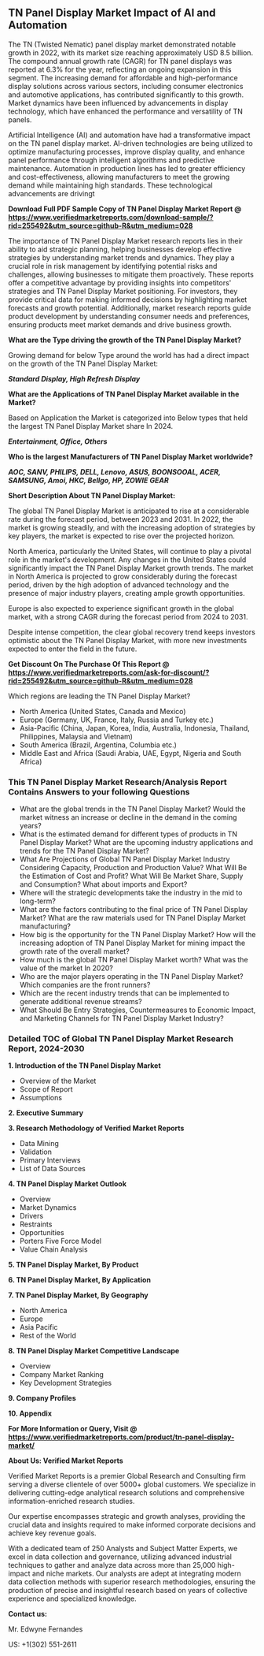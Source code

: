 <h2>TN Panel Display Market Impact of AI and Automation</h2><p>The TN (Twisted Nematic) panel display market demonstrated notable growth in 2022, with its market size reaching approximately USD 8.5 billion. The compound annual growth rate (CAGR) for TN panel displays was reported at 6.3% for the year, reflecting an ongoing expansion in this segment. The increasing demand for affordable and high-performance display solutions across various sectors, including consumer electronics and automotive applications, has contributed significantly to this growth. Market dynamics have been influenced by advancements in display technology, which have enhanced the performance and versatility of TN panels.</p><p>Artificial Intelligence (AI) and automation have had a transformative impact on the TN panel display market. AI-driven technologies are being utilized to optimize manufacturing processes, improve display quality, and enhance panel performance through intelligent algorithms and predictive maintenance. Automation in production lines has led to greater efficiency and cost-effectiveness, allowing manufacturers to meet the growing demand while maintaining high standards. These technological advancements are drivingt</p><p id="" class=""><strong>Download Full PDF Sample Copy of TN Panel Display Market Report @ <a href="https://www.verifiedmarketreports.com/download-sample/?rid=255492&utm_source=github-R&utm_medium=028" target="_blank">https://www.verifiedmarketreports.com/download-sample/?rid=255492&utm_source=github-R&utm_medium=028</a></strong></p><p>The importance of&nbsp;TN Panel Display Market research reports lies in their ability to aid strategic planning, helping businesses develop effective strategies by understanding market trends and dynamics. They play a crucial role in risk management by identifying potential risks and challenges, allowing businesses to mitigate them proactively. These reports offer a competitive advantage by providing insights into competitors' strategies and TN Panel Display Market positioning. For investors, they provide critical data for making informed decisions by highlighting market forecasts and growth potential. Additionally, market research reports guide product development by understanding consumer needs and preferences, ensuring products meet market demands and drive business growth.</p><p><strong>What are the&nbsp;Type driving the growth of the TN Panel Display Market?</strong></p><p id="" class="">Growing demand for below Type around the world has had a direct impact on the growth of the TN Panel Display Market:</p><em><strong>Standard Display, High Refresh Display</strong></em></p><strong>What are the&nbsp;Applications&nbsp;of TN Panel Display Market available in the Market?</strong></p><p id="" class="">Based on Application the Market is categorized into Below types that held the largest TN Panel Display Market share In 2024.</p><em><strong>Entertainment, Office, Others</strong></em></p><strong>Who is the largest Manufacturers of TN Panel Display Market worldwide?</strong></p><p><em><strong>AOC, SANV, PHILIPS, DELL, Lenovo, ASUS, BOONSOOAL, ACER, SAMSUNG, Amoi, HKC, Bellgo, HP, ZOWIE GEAR</strong></em></p><p id="" class=""><strong>Short Description About TN Panel Display Market:</strong></p><p>The global TN Panel Display Market is anticipated to rise at a considerable rate during the forecast period, between 2023 and 2031. In 2022, the market is growing steadily, and with the increasing adoption of strategies by key players, the market is expected to rise over the projected horizon.</p><p>North America, particularly the United States, will continue to play a pivotal role in the market's development. Any changes in the United States could significantly impact the TN Panel Display Market growth trends. The market in North America is projected to grow considerably during the forecast period, driven by the high adoption of advanced technology and the presence of major industry players, creating ample growth opportunities.</p><p>Europe is also expected to experience significant growth in the global market, with a strong CAGR during the forecast period from 2024 to 2031.</p><p>Despite intense competition, the clear global recovery trend keeps investors optimistic about the TN Panel Display Market, with more new investments expected to enter the field in the future.</p><p id="" class=""><strong>Get Discount On The Purchase Of This Report @ <a href="https://www.verifiedmarketreports.com/ask-for-discount/?rid=255492&utm_source=github-R&utm_medium=028" target="_blank">https://www.verifiedmarketreports.com/ask-for-discount/?rid=255492&utm_source=github-R&utm_medium=028</a></strong></p>Which regions are leading the TN Panel Display Market?</p><ul><li>North America (United States, Canada and Mexico)</li><li>Europe (Germany, UK, France, Italy, Russia and Turkey etc.)</li><li>Asia-Pacific (China, Japan, Korea, India, Australia, Indonesia, Thailand, Philippines, Malaysia and Vietnam)</li><li>South America (Brazil, Argentina, Columbia etc.)</li><li>Middle East and Africa (Saudi Arabia, UAE, Egypt, Nigeria and South Africa)</li></ul><h3 id="" class="">This TN Panel Display Market Research/Analysis Report Contains Answers to your following Questions</h3><ul><li>What are the global trends in the TN Panel Display Market? Would the market witness an increase or decline in the demand in the coming years?</li><li>What is the estimated demand for different types of products in TN Panel Display Market? What are the upcoming industry applications and trends for the TN Panel Display Market?</li><li>What Are Projections of Global TN Panel Display Market Industry Considering Capacity, Production and Production Value? What Will Be the Estimation of Cost and Profit? What Will Be Market Share, Supply and Consumption? What about imports and Export?</li><li>Where will the strategic developments take the industry in the mid to long-term?</li><li>What are the factors contributing to the final price of TN Panel Display Market? What are the raw materials used for TN Panel Display Market manufacturing?</li><li>How big is the opportunity for the TN Panel Display Market? How will the increasing adoption of TN Panel Display Market for mining impact the growth rate of the overall market?</li><li>How much is the global TN Panel Display Market worth? What was the value of the market In 2020?</li><li>Who are the major players operating in the TN Panel Display Market? Which companies are the front runners?</li><li>Which are the recent industry trends that can be implemented to generate additional revenue streams?</li><li>What Should Be Entry Strategies, Countermeasures to Economic Impact, and Marketing Channels for TN Panel Display Market Industry?</li></ul><h3 id="" class="">Detailed TOC of Global TN Panel Display Market Research Report, 2024-2030</h3><p id="" class=""><strong>1. Introduction of the TN Panel Display Market</strong></p><ul><li>Overview of the Market</li><li>Scope of Report</li><li>Assumptions</li></ul><p id="" class=""><strong>2. Executive Summary</strong></p><p id="" class=""><strong>3. Research Methodology of Verified Market Reports</strong></p><ul><li>Data Mining</li><li>Validation</li><li>Primary Interviews</li><li>List of Data Sources</li></ul><p id="" class=""><strong>4. TN Panel Display Market Outlook</strong></p><ul><li>Overview</li><li>Market Dynamics</li><li>Drivers</li><li>Restraints</li><li>Opportunities</li><li>Porters Five Force Model</li><li>Value Chain Analysis</li></ul><p id="" class=""><strong>5. TN Panel Display Market, By Product</strong></p><p id="" class=""><strong>6. TN Panel Display Market, By Application</strong></p><p id="" class=""><strong>7. TN Panel Display Market, By Geography</strong></p><ul><li>North America</li><li>Europe</li><li>Asia Pacific</li><li>Rest of the World</li></ul><p id="" class=""><strong>8. TN Panel Display Market Competitive Landscape</strong></p><ul><li>Overview</li><li>Company Market Ranking</li><li>Key Development Strategies</li></ul><p id="" class=""><strong>9. Company Profiles</strong></p><p id="" class=""><strong>10. Appendix</strong></p><p id="" class=""><strong>For More Information or Query, Visit @ <a href="https://www.verifiedmarketreports.com/product/tn-panel-display-market/" target="_blank">https://www.verifiedmarketreports.com/product/tn-panel-display-market/</a></strong></p><p id="" class=""><strong>About Us: Verified Market Reports</strong></p><p id="" class="">Verified Market Reports is a premier Global Research and Consulting firm serving a diverse clientele of over 5000+ global customers. We specialize in delivering cutting-edge analytical research solutions and comprehensive information-enriched research studies.</p><p id="" class="">Our expertise encompasses strategic and growth analyses, providing the crucial data and insights required to make informed corporate decisions and achieve key revenue goals.</p><p id="" class="">With a dedicated team of 250 Analysts and Subject Matter Experts, we excel in data collection and governance, utilizing advanced industrial techniques to gather and analyze data across more than 25,000 high-impact and niche markets. Our analysts are adept at integrating modern data collection methods with superior research methodologies, ensuring the production of precise and insightful research based on years of collective experience and specialized knowledge.</p><p id="" class=""><strong>Contact us:</strong></p><p id="" class="">Mr. Edwyne Fernandes</p><p id="" class="">US: +1(302) 551-2611</p>